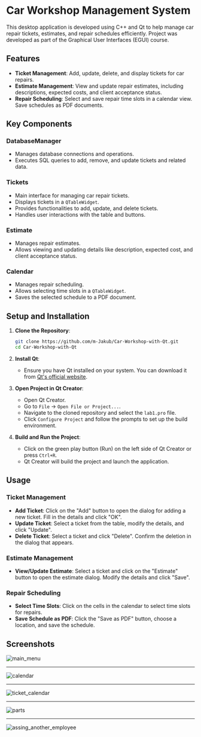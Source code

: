 # Car Workshop Management System

This desktop application is developed using C++ and Qt to help manage car repair tickets, estimates, and repair schedules efficiently. Project was developed as part of the Graphical User Interfaces (EGUI) course.

## Features

- **Ticket Management**: Add, update, delete, and display tickets for car repairs.
- **Estimate Management**: View and update repair estimates, including descriptions, expected costs, and client acceptance status.
- **Repair Scheduling**: Select and save repair time slots in a calendar view. Save schedules as PDF documents.

## Key Components

### DatabaseManager

- Manages database connections and operations.
- Executes SQL queries to add, remove, and update tickets and related data.

### Tickets

- Main interface for managing car repair tickets.
- Displays tickets in a `QTableWidget`.
- Provides functionalities to add, update, and delete tickets.
- Handles user interactions with the table and buttons.

### Estimate

- Manages repair estimates.
- Allows viewing and updating details like description, expected cost, and client acceptance status.

### Calendar

- Manages repair scheduling.
- Allows selecting time slots in a `QTableWidget`.
- Saves the selected schedule to a PDF document.

## Setup and Installation

1. **Clone the Repository**:
    ```sh
    git clone https://github.com/m-Jakub/Car-Workshop-with-Qt.git
    cd Car-Workshop-with-Qt
    ```

2. **Install Qt**:
    - Ensure you have Qt installed on your system. You can download it from [Qt's official website](https://www.qt.io/download).

3. **Open Project in Qt Creator**:
    - Open Qt Creator.
    - Go to `File` -> `Open File or Project...`.
    - Navigate to the cloned repository and select the `lab1.pro` file.
    - Click `Configure Project` and follow the prompts to set up the build environment.

4. **Build and Run the Project**:
    - Click on the green play button (Run) on the left side of Qt Creator or press `Ctrl+R`.
    - Qt Creator will build the project and launch the application.

## Usage

### Ticket Management

- **Add Ticket**: Click on the "Add" button to open the dialog for adding a new ticket. Fill in the details and click "OK".
- **Update Ticket**: Select a ticket from the table, modify the details, and click "Update".
- **Delete Ticket**: Select a ticket and click "Delete". Confirm the deletion in the dialog that appears.

### Estimate Management

- **View/Update Estimate**: Select a ticket and click on the "Estimate" button to open the estimate dialog. Modify the details and click "Save".

### Repair Scheduling

- **Select Time Slots**: Click on the cells in the calendar to select time slots for repairs.
- **Save Schedule as PDF**: Click the "Save as PDF" button, choose a location, and save the schedule.

## Screenshots


![main_menu](https://github.com/m-Jakub/Car-Workshop-with-Qt/assets/133584402/6e81e089-3589-4d9e-8a4c-994d1c489622)

---
![calendar](https://github.com/m-Jakub/Car-Workshop-with-Qt/assets/133584402/859fadc5-28cd-4a5e-833a-1bf0034ecf8d)

---
![ticket_calendar](https://github.com/m-Jakub/Car-Workshop-with-Qt/assets/133584402/fd777493-aba6-4b26-b8fa-0ee6541134ab)

---
![parts](https://github.com/m-Jakub/Car-Workshop-with-Qt/assets/133584402/80c1134f-b6d9-4cd0-b724-df2dc02a5c29)

---
![assing_another_employee](https://github.com/m-Jakub/Car-Workshop-with-Qt/assets/133584402/49da5476-e22e-4010-859a-5b368bab1bad)
